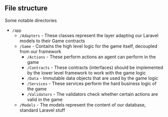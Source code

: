 ## File structure

Some notable  directories

- `/app`
    - `/Adapters` - These classes represent the layer adapting our Laravel models to their Game contracts
    - `/Game` - Contains the high level logic for the game itself, decoupled from our framework
        - `/Actions` - These perform actions an agent can perform in the game
        - `/Contracts` - These contracts (interfaces) should be implemented by the lower level framework to work with the game logic
        - `/Data` - Immutable data objects that are used by the game logic
        - `/Services` - These services perform the hard business logic of the game
        - `/Validators` - The validators check whether certain actions are valid in the game
    - `/Models` - The models represent the content of our database, standard Laravel stuff
